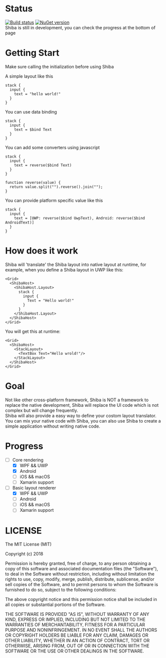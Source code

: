 # Status  
[![Build status](https://ci.appveyor.com/api/projects/status/2qp96xf35naduen7?svg=true)](https://ci.appveyor.com/project/Tlaster/shiba)
[![NuGet version](https://badge.fury.io/nu/Shiba.svg)](https://badge.fury.io/nu/Shiba)  
Shiba is still in development, you can check the progress at the bottom of page

# Getting Start

Make sure calling the initialization before using Shiba

A simple layout like this
```
stack {
  input {
    text = "hello world!"
  }
}
```

You can use data binding
```
stack {
  input {
    text = $bind Text
  }
}
```

You can add some converters using javascript
```
stack {
  input {
    text = reverse($bind Text)
  }
}
```
```
function reverse(value) {
  return value.split("").reverse().join("");
}
```

You can provide platform specific value like this  
```
stack {
  input {
    text = [UWP: reverse($bind UwpText), Android: reverse($bind AndroidText)]
  }
}
```
# How does it work
Shiba will 'translate' the Shiba layout into native layout at runtime, for example, when you define a Shiba layout in UWP like this:
```
<Grid>
  <ShibaHost>
    <ShibaHost.Layout>
      stack {
        input {
          Text = "Hello world!"
        }
      }
    </ShibaHost.Layout>
  </ShibaHost>
</Grid>
```
You will get this at runtime:
```
<Grid>
  <ShibaHost>
    <StackLayout>
      <TextBox Text="Hello wrold!"/>
    </StackLayout>
  </ShibaHost>
</Grid>
```

# Goal
Not like other cross-platform framework, Shiba is NOT a framework to replace the native development, Shiba will replace the UI code which is not complex but will change frequently.  
Shiba will also provide a easy way to define your costom layout translator.  
You can mix your native code with Shiba, you can also use Shiba to create a simple application without writing native code.

# Progress
- [ ] Core rendering
  - [x] WPF && UWP   
  - [x] Android   
  - [ ] iOS && macOS  
  - [ ] Xamarin support
- [ ] Basic layout renderer
  - [x] WPF && UWP   
  - [ ] Android  
  - [ ] iOS && macOS  
  - [ ] Xamarin support

# LICENSE
The MIT License (MIT)

Copyright (c) 2018

Permission is hereby granted, free of charge, to any person obtaining a copy of this software and associated documentation files (the "Software"), to deal in the Software without restriction, including without limitation the rights to use, copy, modify, merge, publish, distribute, sublicense, and/or sell copies of the Software, and to permit persons to whom the Software is furnished to do so, subject to the following conditions:

The above copyright notice and this permission notice shall be included in all copies or substantial portions of the Software.

THE SOFTWARE IS PROVIDED "AS IS", WITHOUT WARRANTY OF ANY KIND, EXPRESS OR IMPLIED, INCLUDING BUT NOT LIMITED TO THE WARRANTIES OF MERCHANTABILITY, FITNESS FOR A PARTICULAR PURPOSE AND NONINFRINGEMENT. IN NO EVENT SHALL THE AUTHORS OR COPYRIGHT HOLDERS BE LIABLE FOR ANY CLAIM, DAMAGES OR OTHER LIABILITY, WHETHER IN AN ACTION OF CONTRACT, TORT OR OTHERWISE, ARISING FROM, OUT OF OR IN CONNECTION WITH THE SOFTWARE OR THE USE OR OTHER DEALINGS IN THE SOFTWARE.
